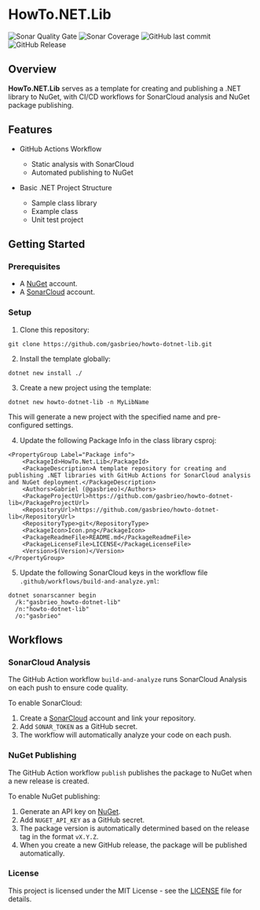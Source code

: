# HowTo.NET.Lib

![Sonar Quality Gate](https://img.shields.io/sonar/quality_gate/gasbrieo_howto-dotnet-lib?server=https%3A%2F%2Fsonarcloud.io&style=for-the-badge)
![Sonar Coverage](https://img.shields.io/sonar/coverage/gasbrieo_howto-dotnet-lib?server=https%3A%2F%2Fsonarcloud.io&style=for-the-badge)
![GitHub last commit](https://img.shields.io/github/last-commit/gasbrieo/howto-dotnet-lib?style=for-the-badge)
![GitHub Release](https://img.shields.io/github/v/release/gasbrieo/howto-dotnet-lib?style=for-the-badge)

## Overview

**HowTo.NET.Lib** serves as a template for creating and publishing a .NET library to NuGet, with CI/CD workflows for SonarCloud analysis and NuGet package publishing.

## Features

- GitHub Actions Workflow
  - Static analysis with SonarCloud
  - Automated publishing to NuGet

- Basic .NET Project Structure
  - Sample class library
  - Example class
  - Unit test project

## Getting Started

### Prerequisites

- A [NuGet](https://www.nuget.org) account.
- A [SonarCloud](https://sonarcloud.io/) account.

### Setup

1. Clone this repository:

`git clone https://github.com/gasbrieo/howto-dotnet-lib.git`

2. Install the template globally:

`dotnet new install ./`

3. Create a new project using the template:

`dotnet new howto-dotnet-lib -n MyLibName`

This will generate a new project with the specified name and pre-configured settings.

4. Update the following Package Info in the class library csproj:

```
<PropertyGroup Label="Package info">
	<PackageId>HowTo.Net.Lib</PackageId>
	<PackageDescription>A template repository for creating and publishing .NET libraries with GitHub Actions for SonarCloud analysis and NuGet deployment.</PackageDescription>
	<Authors>Gabriel (@gasbrieo)</Authors>
	<PackageProjectUrl>https://github.com/gasbrieo/howto-dotnet-lib</PackageProjectUrl>
	<RepositoryUrl>https://github.com/gasbrieo/howto-dotnet-lib</RepositoryUrl>
	<RepositoryType>git</RepositoryType>
	<PackageIcon>Icon.png</PackageIcon>
	<PackageReadmeFile>README.md</PackageReadmeFile>
	<PackageLicenseFile>LICENSE</PackageLicenseFile>
	<Version>$(Version)</Version>
</PropertyGroup>
```

5. Update the following SonarCloud keys in the workflow file `.github/workflows/build-and-analyze.yml`:

```
dotnet sonarscanner begin
  /k:"gasbrieo_howto-dotnet-lib"
  /n:"howto-dotnet-lib"
  /o:"gasbrieo"
```

## Workflows

### SonarCloud Analysis

The GitHub Action workflow `build-and-analyze` runs SonarCloud Analysis on each push to ensure code quality.

To enable SonarCloud:

1. Create a [SonarCloud](https://sonarcloud.io/) account and link your repository.
2. Add `SONAR_TOKEN` as a GitHub secret.
3. The workflow will automatically analyze your code on each push.

### NuGet Publishing

The GitHub Action workflow `publish` publishes the package to NuGet when a new release is created.

To enable NuGet publishing:

1. Generate an API key on [NuGet](https://www.nuget.org).
2. Add `NUGET_API_KEY` as a GitHub secret.
3. The package version is automatically determined based on the release tag in the format `vX.Y.Z`.
4. When you create a new GitHub release, the package will be published automatically.

### License

This project is licensed under the MIT License - see the [LICENSE](LICENSE) file for details.
